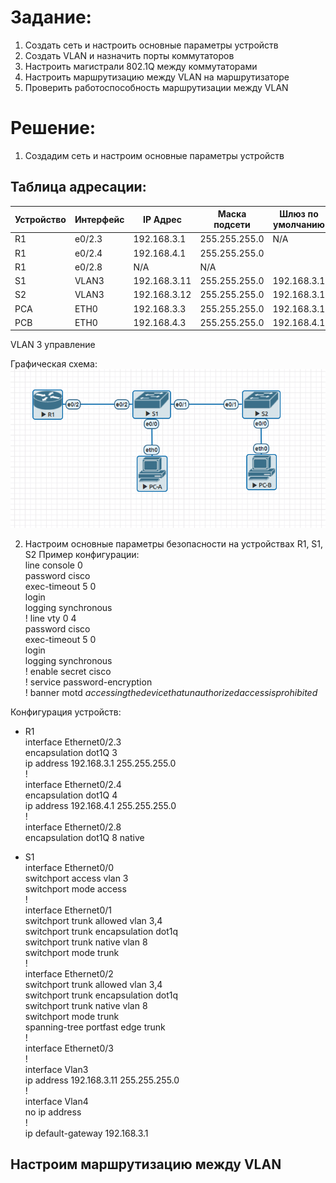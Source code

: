 # Задание:
1. Создать сеть и настроить основные параметры устройств
2. Создать VLAN и назначить порты коммутаторов
3. Настроить магистрали 802.1Q между коммутаторами
4. Настроить маршрутизацию между VLAN на маршрутизаторе
5. Проверить работоспособность маршрутизации между VLAN

# Решение:
1. Создадим сеть и настроим основные параметры устройств

## Таблица адресации:

Устройство    | Интерфейс     | IP Адрес    | Маска подсети | Шлюз по умолчанию  
--------------| --------------| ------------| --------------| -----------
R1            | e0/2.3        |192.168.3.1  |255.255.255.0  | N/A
R1            | e0/2.4        |192.168.4.1  |255.255.255.0  | 
R1            | e0/2.8        |N/A          |N/A            |
S1            | VLAN3         |192.168.3.11 |255.255.255.0  |192.168.3.1
S2            | VLAN3         |192.168.3.12 |255.255.255.0  |192.168.3.1
PCA           | ETH0          |192.168.3.3  |255.255.255.0  |192.168.3.1
PCB           | ETH0          |192.168.4.3  |255.255.255.0  |192.168.4.1

VLAN 3 управление

Графическая схема:  
![alt-текст](https://github.com/stanlaz/otus_network_engineer/blob/main/Лабораторные%20работы/INTER-VLAN%20ROUTING/2024-04-12_14-33-49.png)

2. Настроим основные параметры безопасности на устройствах R1, S1, S2 
Пример конфигурации:  
line console 0  
password cisco  
exec-timeout 5 0  
login  
logging synchronous  
!
line vty 0 4  
password cisco  
exec-timeout 5 0  
login  
logging synchronous  
!
enable secret cisco  
!
service password-encryption  
!
banner motd $accessing the device that unauthorized access is prohibited$  

Конфигурация устройств:  
* R1  
interface Ethernet0/2.3  
encapsulation dot1Q 3  
ip address 192.168.3.1 255.255.255.0  
!  
interface Ethernet0/2.4  
encapsulation dot1Q 4  
ip address 192.168.4.1 255.255.255.0  
!  
interface Ethernet0/2.8  
encapsulation dot1Q 8 native  

* S1  
interface Ethernet0/0  
switchport access vlan 3  
switchport mode access  
!  
interface Ethernet0/1  
switchport trunk allowed vlan 3,4  
switchport trunk encapsulation dot1q  
switchport trunk native vlan 8  
switchport mode trunk  
!  
interface Ethernet0/2  
switchport trunk allowed vlan 3,4  
switchport trunk encapsulation dot1q  
switchport trunk native vlan 8  
switchport mode trunk  
spanning-tree portfast edge trunk  
!  
interface Ethernet0/3  
!  
interface Vlan3  
ip address 192.168.3.11 255.255.255.0  
!  
interface Vlan4  
no ip address  
!  
ip default-gateway 192.168.3.1  
## Настроим маршрутизацию между VLAN
